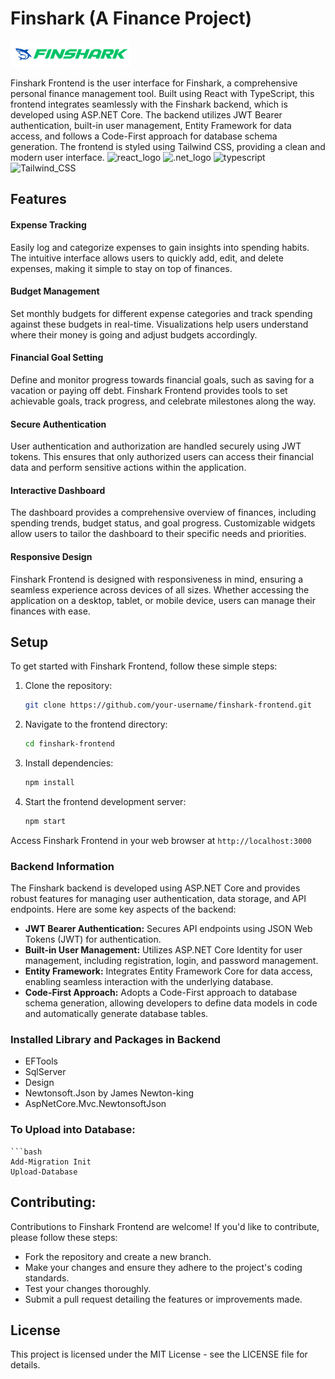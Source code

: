 # Finshark (A Finance Project)

![Finshark Logo](./frontend-react-typescript/src/Picture/logo.png)

Finshark Frontend is the user interface for Finshark, a comprehensive personal finance management tool. Built using React with TypeScript, this frontend integrates seamlessly with the Finshark backend, which is developed using ASP.NET Core. The backend utilizes JWT Bearer authentication, built-in user management, Entity Framework for data access, and follows a Code-First approach for database schema generation. The frontend is styled using Tailwind CSS, providing a clean and modern user interface.
![react_logo](https://upload.wikimedia.org/wikipedia/commons/a/a7/React-icon.svg)
![.net_logo](https://upload.wikimedia.org/wikipedia/commons/e/ee/.NET_Core_Logo.svg)
![typescript](https://upload.wikimedia.org/wikipedia/commons/4/4c/Typescript_logo_2020.svg)
![Tailwind_CSS](https://tailwindcss.com/_next/static/media/tailwindcss-mark.3c5441fc7a190fb1800d4a5c7f07ba4b1345a9c8.svg)
## Features

#### Expense Tracking
Easily log and categorize expenses to gain insights into spending habits. The intuitive interface allows users to quickly add, edit, and delete expenses, making it simple to stay on top of finances.

#### Budget Management
Set monthly budgets for different expense categories and track spending against these budgets in real-time. Visualizations help users understand where their money is going and adjust budgets accordingly.

#### Financial Goal Setting
Define and monitor progress towards financial goals, such as saving for a vacation or paying off debt. Finshark Frontend provides tools to set achievable goals, track progress, and celebrate milestones along the way.

#### Secure Authentication
User authentication and authorization are handled securely using JWT tokens. This ensures that only authorized users can access their financial data and perform sensitive actions within the application.

#### Interactive Dashboard
The dashboard provides a comprehensive overview of finances, including spending trends, budget status, and goal progress. Customizable widgets allow users to tailor the dashboard to their specific needs and priorities.

#### Responsive Design
Finshark Frontend is designed with responsiveness in mind, ensuring a seamless experience across devices of all sizes. Whether accessing the application on a desktop, tablet, or mobile device, users can manage their finances with ease.

## Setup

To get started with Finshark Frontend, follow these simple steps:

1. Clone the repository:

   ```bash
   git clone https://github.com/your-username/finshark-frontend.git

2. Navigate to the frontend directory:
    ```bash
    cd finshark-frontend

3. Install dependencies:
    ```bash
    npm install

4. Start the frontend development server:
    ```bash
    npm start

Access Finshark Frontend in your web browser at `http://localhost:3000`

### Backend Information

The Finshark backend is developed using ASP.NET Core and provides robust features for managing user authentication, data storage, and API endpoints. Here are some key aspects of the backend:

* **JWT Bearer Authentication:** Secures API endpoints using JSON Web Tokens (JWT) for authentication.
* **Built-in User Management:** Utilizes ASP.NET Core Identity for user management, including registration, login, and password management.
* **Entity Framework:** Integrates Entity Framework Core for data access, enabling seamless interaction with the underlying database.
* **Code-First Approach:** Adopts a Code-First approach to database schema generation, allowing developers to define data models in code and automatically generate database tables.

### Installed Library and Packages in Backend
* EFTools
* SqlServer
* Design
* Newtonsoft.Json by James Newton-king
* AspNetCore.Mvc.NewtonsoftJson

### To Upload into Database:
    ```bash
    Add-Migration Init
    Upload-Database

## Contributing:
 
 Contributions to Finshark Frontend are welcome! If you'd like to contribute, please follow these steps:

* Fork the repository and create a new branch.
* Make your changes and ensure they adhere to the project's coding standards.
* Test your changes thoroughly.
* Submit a pull request detailing the features or improvements made.

## License

This project is licensed under the MIT License - see the LICENSE file for details.
